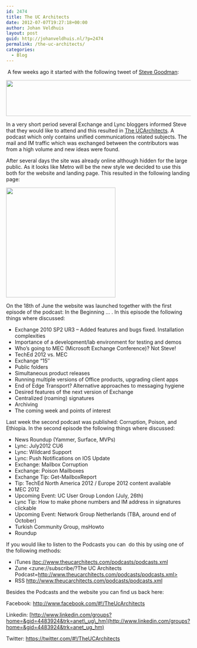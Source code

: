 ```yaml
---
id: 2474
title: The UC Architects
date: 2012-07-07T19:27:18+00:00
author: Johan Veldhuis
layout: post
guid: http://johanveldhuis.nl/?p=2474
permalink: /the-uc-architects/
categories:
  - Blog
---
```

 A few weeks ago it started with the following tweet of <a href="http://www.stevieg.org/" target="_blank">Steve Goodman</a>:

<img title="tweet" src="https://i1.wp.com/johanveldhuis.nl/wp-content/uploads/2012/07/tweet.jpg?resize=519%2C98" alt="" width="519" height="98" data-recalc-dims="1" />

In a very short period several Exchange and Lync bloggers informed Steve that they would like to attend and this resulted in <a href="http://www.theucarchitects.com/" target="_blank">The UCArchitects</a>. A podcast which only contains unified communications related subjects. The mail and IM traffic which was exchanged between the contributors was from a high volume and new ideas were found.

After several days the site was already online although hidden for the large public. As it looks like Metro will be the new style we decided to use this both for the website and landing page. This resulted in the following landing page:

[<img title="The UCArchitects Landingpage" src="https://i2.wp.com/johanveldhuis.nl/wp-content/uploads/2012/07/599901_305081346249956_1827154067_n-298x300.jpg?resize=298%2C300" alt="" width="298" height="300" data-recalc-dims="1" />](https://i0.wp.com/johanveldhuis.nl/wp-content/uploads/2012/07/599901_305081346249956_1827154067_n.jpg)

On the 18th of June the website was launched together with the first episode of the podcast: In the Beginning &#8230; . In this episode the following things where discussed:

  * Exchange 2010 SP2 UR3 – Added features and bugs fixed. Installation complexities
  * Importance of a development/lab environment for testing and demos
  * Who’s going to MEC (Microsoft Exchange Conference)? Not Steve!
  * TechEd 2012 vs. MEC
  * Exchange “15″
  * Public folders
  * Simultaneous product releases
  * Running multiple versions of Office products, upgrading client apps
  * End of Edge Transport? Alternative approaches to messaging hygiene
  * Desired features of the next version of Exchange
  * Centralized (roaming) signatures
  * Archiving
  * The coming week and points of interest

Last week the second podcast was published: Corruption, Poison, and Ethiopia. In the second episode the following things where discussed:

  * News Roundup (Yammer, Surface, MVPs)
  * Lync: July2012 CU6
  * Lync: Wildcard Support
  * Lync: Push Notifications on IOS Update
  * Exchange: Mailbox Corruption
  * Exchange: Poison Mailboxes
  * Exchange Tip: Get-MailboxReport
  * Tip: TechEd North America 2012 / Europe 2012 content available
  * MEC 2012
  * Upcoming Event: UC User Group London (July, 26th)
  * Lync Tip: How to make phone numbers and IM address in signatures clickable
  * Upcoming Event: Network Group Netherlands (TBA, around end of October)
  * Turkish Community Group, msHowto
  * Roundup

If you would like to listen to the Podcasts you can  do this by using one of the following methods:

  * iTunes <itpc://www.theucarchitects.com/podcasts/podcasts.xml>
  * Zune <zune://subscribe/?The UC Architects Podcast=http://www.theucarchitects.com/podcasts/podcasts.xml>
  * RSS <http://www.theucarchitects.com/podcasts/podcasts.xml>

Besides the Podcasts and the website you can find us back here:

Facebook: <http://www.facebook.com/#!/TheUcArchitects>
  
Linkedin: [http://www.linkedin.com/groups?home=&gid=4483924&trk=anet\_ug\_hm](http://www.linkedin.com/groups?home=&gid=4483924&trk=anet_ug_hm)
  
Twitter: <https://twitter.com/#!/TheUCArchitects>
